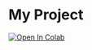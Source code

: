 # My Project
[![Open In Colab](https://colab.research.google.com/assets/colab-badge.svg)](https://colab.research.google.com/github/kkhurana82/LearningPytorch/blob/main/notebooks/autograd.ipynb)



